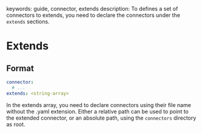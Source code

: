 keywords: guide, connector, extends
description: To defines a set of connectors to extends, you need to declare the connectors under the `extends` sections.

# Extends

## Format
```yaml
connector:
  # ...
extends: <string-array>
```

In the extends array, you need to declare connectors using their file name without the .yaml extension.
Either a relative path can be used to point to the extended connector, or an absolute path, using the `connectors` directory as root.